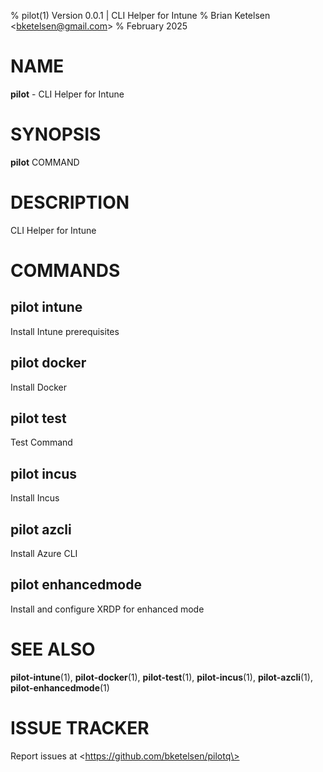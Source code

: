 % pilot(1) Version 0.0.1 | CLI Helper for Intune
% Brian Ketelsen \<bketelsen@gmail.com\>
% February 2025

NAME
==================================================

**pilot** - CLI Helper for Intune

SYNOPSIS
==================================================

**pilot** COMMAND

DESCRIPTION
==================================================

CLI Helper for Intune


COMMANDS
==================================================

pilot intune
--------------------------------------------------

Install Intune prerequisites

pilot docker
--------------------------------------------------

Install Docker

pilot test
--------------------------------------------------

Test Command

pilot incus
--------------------------------------------------

Install Incus

pilot azcli
--------------------------------------------------

Install Azure CLI

pilot enhancedmode
--------------------------------------------------

Install and configure XRDP for enhanced mode


SEE ALSO
==================================================

**pilot-intune**(1), **pilot-docker**(1), **pilot-test**(1), **pilot-incus**(1), **pilot-azcli**(1), **pilot-enhancedmode**(1)

# ISSUE TRACKER

Report issues at \<https://github.com/bketelsen/pilotq\>
